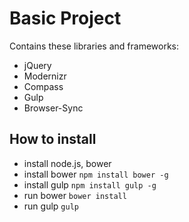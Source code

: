 # Basic Project
Contains these libraries and frameworks:

* jQuery
* Modernizr
* Compass
* Gulp
* Browser-Sync

## How to install
* install node.js, bower
* install bower
    `npm install bower -g`
* install gulp
    `npm install gulp -g`
* run bower
    `bower install`
* run gulp
    `gulp`

